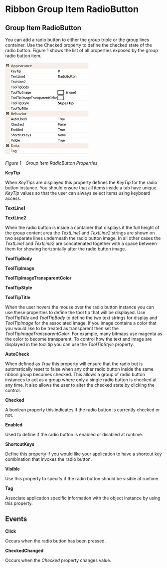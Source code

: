 # Ribbon Group Item RadioButton

## Group Item RadioButton
You can add a radio button to either the group triple or the group lines container. Use the Checked property to define the checked state of the radio button. Figure 1 shows the list of all properties exposed by the group radio button item.

![](RibbonRadioButtonProps.png)

*Figure 1 - Group Item RadioButton Properties*

**KeyTip**

When *KeyTips* are displayed this property defines the *KeyTip* for the radio button instance. You should ensure that all items inside a tab have unique *KeyTip* values so that the user can always select items using keyboard access.

**TextLine1**

**TextLine2**

When the radio button is inside a container that displays it the full height of the group content area the *TextLine1* and *TextLine2* strings are shown on two separate lines underneath the radio button image. In all other cases the *TextLine1* and *TextLine2* are concatenated together with a space between them for showing horizontally after the radio button image.

**ToolTipBody**

**ToolTipImage**

**ToolTipImageTransparentColor**

**ToolTipStyle**

**ToolTipTitle**

When the user hovers the mouse over the radio button instance you can use these properties to define the tool tip that will be displayed. Use *ToolTipTitle* and *ToolTipBody* to define the two text strings for display and *ToolTipImage* for the associated image. If you image contains a color that you would like to be treated as transparent then set the *ToolTipImageTransparentColor*. For example, many bitmaps use magenta as the color to become transparent. To control how the text and image are displayed in the tool tip you can use the *ToolTipStyle* property.

**AutoCheck**

When defined as *True* this property will ensure that the radio but is automatically reset to false when any other radio button inside the same ribbon group becomes checked. This allows a group of radio button instances to act as a group where only a single radio button is checked at any time. It also allows the user to alter the checked state by clicking the control.

**Checked**

A boolean property this indicates if the radio button is currently checked or not.

**Enabled**

Used to define if the radio button is enabled or disabled at runtime.

**ShortcutKeys**

Define this property if you would like your application to have a shortcut key combination that invokes the radio button.

**Visible**

Use this property to specify if the radio button should be visible at runtime.

**Tag**

Associate application specific information with the object instance by using this property.

## Events

**Click**

Occurs when the radio button has been pressed. 

**CheckedChanged**

Occurs when the *Checked* property changes value. 
